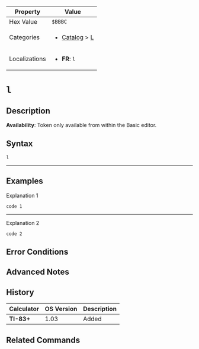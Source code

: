 | Property      | Value |
|---------------|-------|
| Hex Value     | `$BBBC`|
| Categories    | <ul><li>[Catalog](../categories/Catalog.md) > [L](../categories/Catalog.md#L)</li></ul> |
| Localizations | <ul><li><b>FR</b>: `l`</li></ul> |

# `l`

## Description



<b>Availability</b>: Token only available from within the Basic editor.

## Syntax
`l`

<hr>

## Examples

Explanation 1
```ti-basic
code 1
```
---
Explanation 2
```ti-basic
code 2
```

## Error Conditions


## Advanced Notes


## History
| Calculator | OS Version | Description |
|------------|------------|-------------|
| <b>TI-83+</b> | 1.03 | Added

## Related Commands

    